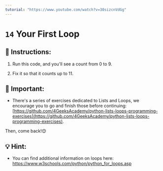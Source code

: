```yaml
---
tutorial: "https://www.youtube.com/watch?v=30sizcnVdGg"
---
```


# `14` Your First Loop

## 📝 Instructions:

1. Run this code, and you'll see a count from 0 to 9.  

2. Fix it so that it counts up to 11.

## 🔎 Important: 

+ There's a series of exercises dedicated to Lists and Loops, we encourage you to go and finish those before continuing: [https://github.com/4GeeksAcademy/python-lists-loops-programming-exercises](https://github.com/4GeeksAcademy/python-lists-loops-programming-exercises).

Then, come back!😊

## 💡 Hint:
+ You can find additional information on loops here: https://www.w3schools.com/python/python_for_loops.asp
